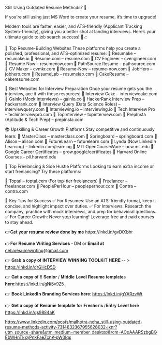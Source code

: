 Still Using Outdated Resume Methods? 🚫



If you're still using just MS Word to create your resume, it’s time to upgrade!

 Modern tools are faster, easier, and ATS-friendly (Applicant Tracking System-friendly), giving you a better shot at landing interviews.
Here’s your ultimate guide to job search success! 💼📈

🌟 Top Resume-Building Websites
These platforms help you create a polished, professional, and ATS-optimized resume:
 📌 Resumake – resumake.io
 📌 Resume.com – resume.com
 📌 CV Engineer – cvengineer.com
 📌 Resume Now – resumenow.com
 📌 PathSource Resume – pathsource.com
 📌 CV Maker – cvmkr.com
 📌 Resume-Now – resume-now.com
 📌 JobHero – jobhero.com
 📌 ResumeLab – resumelab.com
 📌 CakeResume – cakeresume.com

🎯 Best Websites for Interview Preparation
Once your resume gets you the interview, ace it with these resources:
 📌 Interview Cake – interviewcake.com
 📌 Gainlo (Mock Interviews) – gainlo.co
 📌 HackerRank Interview Prep – hackerrank.com
 📌 Interview Query (Data Science Roles) – interviewquery.com
 📌 Interviewing.io – interviewing.io
 📌 Tech Interview Pro – techinterviewpro.com
 📌 TopInterview – topinterview.com
 📌 PrepInsta (Aptitude & Tech Prep) – prepinsta.com


📚 Upskilling & Career Growth Platforms
Stay competitive and continuously learn:
 📌 MasterClass – masterclass.com
 📌 Springboard – springboard.com
 📌 Alison – alison.com
 📌 FutureLearn – futurelearn.com
 📌 Lynda (Now LinkedIn Learning) – linkedin.com/learning
 📌 MIT OpenCourseWare – ocw.mit.edu
 📌 Google Career Certificates – grow.google/certificates
 📌 Harvard Online Courses – pll.harvard.edu

💼 Top Freelancing & Side Hustle Platforms
Looking to earn extra income or start freelancing? Try these platforms:

📌 Toptal – toptal.com (For top-tier freelancers)
📌 Freelancer – freelancer.com
📌 PeoplePerHour – peopleperhour.com
📌 Contra – contra.com

🔑 Key Tips for Success
✅ For Resumes: Use an ATS-friendly format, keep it concise, and highlight impact over duties.
 ✅ For Interviews: Research the company, practice with mock interviews, and prep for behavioral questions.
 ✅ For Career Growth: Never stop learning! Leverage free and paid courses to stay ahead.

👉𝐆𝐞𝐭 𝐲𝐨𝐮𝐫 𝐫𝐞𝐬𝐮𝐦𝐞 𝐫𝐞𝐯𝐢𝐞𝐰 𝐝𝐨𝐧𝐞 𝐛𝐲 𝐦𝐞 
https://lnkd.in/gvDiXbhr

👉𝐅𝐨𝐫 𝐑𝐞𝐬𝐮𝐦𝐞 𝐖𝐫𝐢𝐭𝐢𝐧𝐠 𝐒𝐞𝐫𝐯𝐢𝐜𝐞𝐬 - DM or 𝐄𝐦𝐚𝐢𝐥 𝐚𝐭 neharesumewriting@gmail.com

👉 𝐆𝐫𝐚𝐛 𝐚 𝐜𝐨𝐩𝐲 𝐨𝐟 𝐈𝐍𝐓𝐄𝐑𝐕𝐈𝐄𝐖 𝐖𝐈𝐍𝐍𝐈𝐍𝐆 𝐓𝐎𝐎𝐋𝐊𝐈𝐓 𝐇𝐄𝐑𝐄 -- > 
https://lnkd.in/drGHcD5D

👉 𝐆𝐞𝐭 𝐚 𝐜𝐨𝐩𝐲 𝐨𝐟 8 𝐒𝐞𝐧𝐢𝐨𝐫 / 𝐌𝐢𝐝𝐝𝐥𝐞 𝐋𝐞𝐯𝐞𝐥 𝐑𝐞𝐬𝐮𝐦𝐞 𝐭𝐞𝐦𝐩𝐥𝐚𝐭𝐞s 𝐡𝐞𝐫𝐞:https://lnkd.in/gNi5v9Z5

👉 𝐁𝐨𝐨𝐤 𝐋𝐢𝐧𝐤𝐞𝐝𝐈𝐧 𝐁𝐫𝐚𝐧𝐝𝐢𝐧𝐠 𝐒𝐞𝐫𝐯𝐢𝐜𝐞𝐬 𝐡𝐞𝐫𝐞: https://lnkd.in/gYARzvWt

👉 𝐆𝐞𝐭 𝐚 𝐜𝐨𝐩𝐲 𝐨𝐟 𝐑𝐞𝐬𝐮𝐦𝐞 𝐭𝐞𝐦𝐩𝐥𝐚𝐭𝐞 𝐟𝐨𝐫 𝐅𝐫𝐞𝐬𝐡𝐞𝐫'𝐬 /𝐄𝐧𝐭𝐫𝐲 𝐋𝐞𝐯𝐞𝐥 𝐡𝐞𝐫𝐞
https://lnkd.in/gs9884aK

https://www.linkedin.com/posts/malhotra-neha_still-using-outdated-resume-methods-activity-7314832367955628032-jxnr?utm_source=share&utm_medium=member_desktop&rcm=ACoAAARSzbgBGEbWHnTkxyPnkFaeZcnK-pW0lqg
